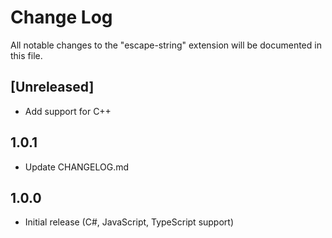 # Change Log

All notable changes to the "escape-string" extension will be documented in this file.

## [Unreleased]

- Add support for C++

## 1.0.1

- Update CHANGELOG.md

## 1.0.0

- Initial release (C#, JavaScript, TypeScript support)
